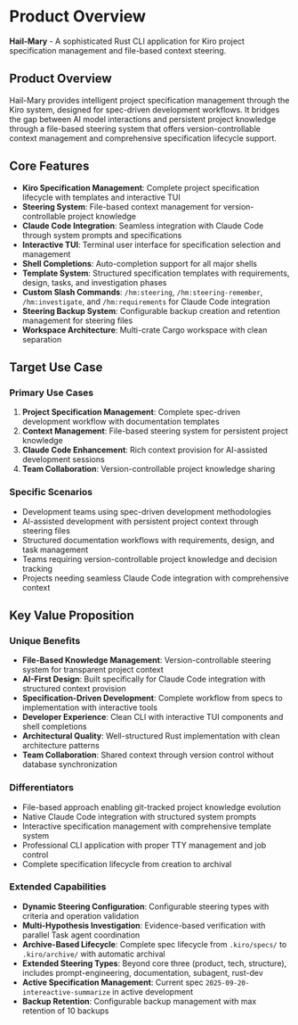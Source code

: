 # Product Overview

**Hail-Mary** - A sophisticated Rust CLI application for Kiro project specification management and file-based context steering.

## Product Overview

Hail-Mary provides intelligent project specification management through the Kiro system, designed for spec-driven development workflows. It bridges the gap between AI model interactions and persistent project knowledge through a file-based steering system that offers version-controllable context management and comprehensive specification lifecycle support.

## Core Features

- **Kiro Specification Management**: Complete project specification lifecycle with templates and interactive TUI
- **Steering System**: File-based context management for version-controllable project knowledge
- **Claude Code Integration**: Seamless integration with Claude Code through system prompts and specifications
- **Interactive TUI**: Terminal user interface for specification selection and management
- **Shell Completions**: Auto-completion support for all major shells
- **Template System**: Structured specification templates with requirements, design, tasks, and investigation phases
- **Custom Slash Commands**: `/hm:steering`, `/hm:steering-remember`, `/hm:investigate`, and `/hm:requirements` for Claude Code integration
- **Steering Backup System**: Configurable backup creation and retention management for steering files
- **Workspace Architecture**: Multi-crate Cargo workspace with clean separation

## Target Use Case

### Primary Use Cases
1. **Project Specification Management**: Complete spec-driven development workflow with documentation templates
2. **Context Management**: File-based steering system for persistent project knowledge
3. **Claude Code Enhancement**: Rich context provision for AI-assisted development sessions
4. **Team Collaboration**: Version-controllable project knowledge sharing

### Specific Scenarios
- Development teams using spec-driven development methodologies
- AI-assisted development with persistent project context through steering files
- Structured documentation workflows with requirements, design, and task management
- Teams requiring version-controllable project knowledge and decision tracking
- Projects needing seamless Claude Code integration with comprehensive context

## Key Value Proposition

### Unique Benefits
- **File-Based Knowledge Management**: Version-controllable steering system for transparent project context
- **AI-First Design**: Built specifically for Claude Code integration with structured context provision
- **Specification-Driven Development**: Complete workflow from specs to implementation with interactive tools
- **Developer Experience**: Clean CLI with interactive TUI components and shell completions
- **Architectural Quality**: Well-structured Rust implementation with clean architecture patterns
- **Team Collaboration**: Shared context through version control without database synchronization

### Differentiators
- File-based approach enabling git-tracked project knowledge evolution
- Native Claude Code integration with structured system prompts
- Interactive specification management with comprehensive template system
- Professional CLI application with proper TTY management and job control
- Complete specification lifecycle from creation to archival

### Extended Capabilities
- **Dynamic Steering Configuration**: Configurable steering types with criteria and operation validation
- **Multi-Hypothesis Investigation**: Evidence-based verification with parallel Task agent coordination
- **Archive-Based Lifecycle**: Complete spec lifecycle from `.kiro/specs/` to `.kiro/archive/` with automatic archival
- **Extended Steering Types**: Beyond core three (product, tech, structure), includes prompt-engineering, documentation, subagent, rust-dev
- **Active Specification Management**: Current spec `2025-09-20-intereactive-summarize` in active development
- **Backup Retention**: Configurable backup management with max retention of 10 backups